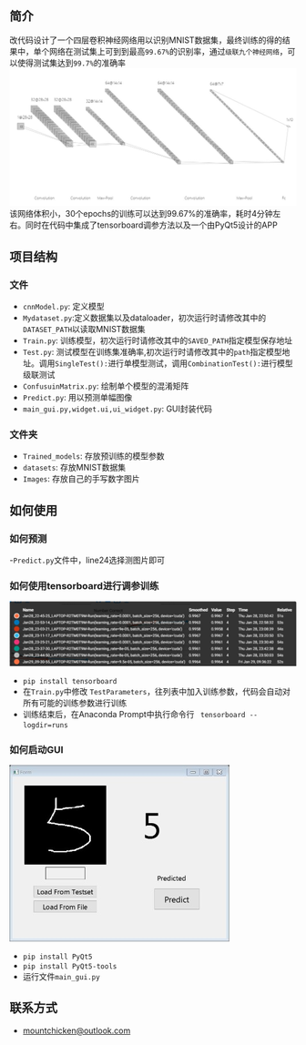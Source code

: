 ## 简介
改代码设计了一个四层卷积神经网络用以识别MNIST数据集，最终训练的得的结果中，单个网络在测试集上可到到最高`99.67%`的识别率，通过`级联九个神经网络`，可以使得测试集达到`99.7%`的准确率
![Image text](https://raw.githubusercontent.com/Mountchicken/Mnist-99.7-Accuracy-with-Pytorch/main/Imagesforgithub/network.jpg)
该网络体积小，30个epochs的训练可以达到99.67%的准确率，耗时4分钟左右。同时在代码中集成了tensorboard调参方法以及一个由PyQt5设计的APP

## 项目结构
### 文件

- `cnnModel.py`: 定义模型
- `Mydataset.py`:定义数据集以及dataloader，初次运行时请修改其中的`DATASET_PATH`以读取MNIST数据集
- `Train.py`: 训练模型，初次运行时请修改其中的`SAVED_PATH`指定模型保存地址
- `Test.py`: 测试模型在训练集准确率,初次运行时请修改其中的`path`指定模型地址。调用`SingleTest():`进行单模型测试，调用`CombinationTest():`进行模型级联测试
- `ConfusuinMatrix.py`: 绘制单个模型的混淆矩阵
- `Predict.py`: 用以预测单幅图像
- `main_gui.py,widget.ui,ui_widget.py`: GUI封装代码

### 文件夹
- `Trained_models`: 存放预训练的模型参数
- `datasets`: 存放MNIST数据集
- `Images`: 存放自己的手写数字图片


## 如何使用

### 如何预测
-`Predict.py`文件中，line24选择测图片即可

### 如何使用tensorboard进行调参训练
![Image text](https://raw.githubusercontent.com/Mountchicken/Mnist-99.7-Accuracy-with-Pytorch/main/Imagesforgithub/tensorboard.jpg)
- `pip install tensorboard`
- 在`Train.py`中修改 `TestParameters`，往列表中加入训练参数，代码会自动对所有可能的训练参数进行训练
- 训练结束后，在Anaconda Prompt中执行命令行 ` tensorboard --logdir=runs`

### 如何启动GUI
![Image text](https://raw.githubusercontent.com/Mountchicken/Mnist-99.7-Accuracy-with-Pytorch/main/Imagesforgithub/GUI.jpg)
- `pip install PyQt5`
- `pip install PyQt5-tools`
- 运行文件`main_gui.py`


## 联系方式
- mountchicken@outlook.com


